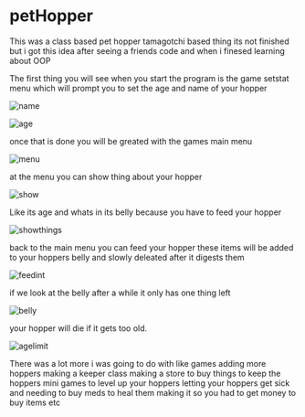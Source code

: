 # petHopper
This was a class based pet hopper tamagotchi based thing its not finished but i got this idea after seeing a friends code and when i finesed learning about OOP 

The first thing you will see when you start the program is the game setstat menu which will prompt you to set the age and name of your hopper


![name](https://user-images.githubusercontent.com/84602650/149604334-c2d652aa-45e1-4df1-9e0b-2603d1050f2d.png)

![age](https://user-images.githubusercontent.com/84602650/149604336-4230a7ff-b250-4780-b2e2-199acd2a2a98.png)

once that is done you will be greated with the games main menu

![menu](https://user-images.githubusercontent.com/84602650/149604349-b9325957-3e4e-4169-9146-b1f12a53ab24.png)

at the menu you can show thing about your hopper

![show](https://user-images.githubusercontent.com/84602650/149604362-674effcc-c7a3-4153-a807-868a7bfc03c6.png)

Like its age and whats in its belly because you have to feed your hopper

![showthings](https://user-images.githubusercontent.com/84602650/149604365-012a7a81-e551-4e9e-b99e-28ee9b526783.png)

back to the main menu you can feed your hopper these items will be added to your hoppers belly and slowly deleated after it digests them

![feedint](https://user-images.githubusercontent.com/84602650/149604385-5edea1fe-7b58-4c3f-8922-7afc38710ab2.png)

if we look at the belly after a while it only has one thing left

![belly](https://user-images.githubusercontent.com/84602650/149604413-09732317-4669-4570-8fcb-715b84e7da06.png)


your hopper will die if it gets too old.

![agelimit](https://user-images.githubusercontent.com/84602650/149604479-0ffbf0a4-3700-4300-bf7f-4504bd7098c3.png)

There was a lot more i was going to do with like games adding more hoppers making a keeper class making a store to buy things to keep the hoppers
mini games to level up your hoppers letting your hoppers get sick and needing to buy meds to heal them making it so you had to get money to buy items 
etc
